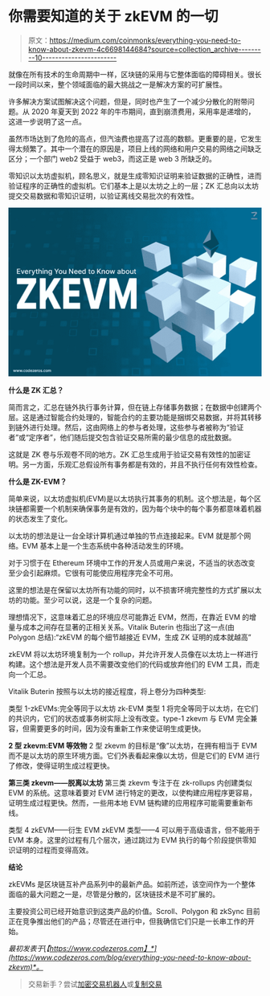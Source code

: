 # 你需要知道的关于 zkEVM 的一切

> 原文：<https://medium.com/coinmonks/everything-you-need-to-know-about-zkevm-4c6698144684?source=collection_archive---------10----------------------->

就像在所有技术的生命周期中一样，区块链的采用与它整体面临的障碍相关。很长一段时间以来，整个领域面临的最大挑战之一是解决方案的可扩展性。

许多解决方案试图解决这个问题，但是，同时也产生了一个减少分散化的附带问题。从 2020 年夏天到 2022 年的牛市期间，直到崩溃费用，采用率是递增的，这进一步说明了这一点。

虽然市场达到了危险的高点，但汽油费也提高了过高的数额。更重要的是，它发生得太频繁了。其中一个潜在的原因是，项目上线的网络和用户交易的网络之间缺乏区分；一个部门 web2 受益于 web3，而这正是 web 3 所缺乏的。

零知识以太坊虚拟机，顾名思义，就是生成零知识证明来验证数据的正确性，进而验证程序的正确性的虚拟机。它们基本上是以太坊之上的一层；ZK 汇总向以太坊提交交易数据和零知识证明，以验证离线交易批次的有效性。

![](img/c605cb8787806aea28c2ac02b8a7e49b.png)

**什么是 ZK 汇总？**

简而言之，汇总在链外执行事务计算，但在链上存储事务数据；在数据中创建两个层。这是通过智能合约处理的，智能合约的主要功能是捆绑交易数据，并将其转移到链外进行处理。然后，这由网络上的参与者处理，这些参与者被称为“验证者”或“定序者”，他们随后提交包含验证交易所需的最少信息的成批数据。

这就是 ZK 卷与乐观卷不同的地方。ZK 汇总生成用于验证交易有效性的加密证明。另一方面，乐观汇总假设所有事务都是有效的，并且不执行任何有效性检查。

**什么是 ZK-EVM？**

简单来说，以太坊虚拟机(EVM)是以太坊执行其事务的机制。这个想法是，每个区块链都需要一个机制来确保事务是有效的，因为每个块中的每个事务都意味着机器的状态发生了变化。

以太坊的想法是让一台全球计算机通过单独的节点连接起来。EVM 就是那个网络。EVM 基本上是一个生态系统中各种活动发生的环境。

对于习惯于在 Ethereum 环境中工作的开发人员或用户来说，不适当的状态改变至少会引起麻烦。它很有可能使应用程序完全不可用。

这里的想法是在保留以太坊所有功能的同时，以不损害环境完整性的方式扩展以太坊的功能。至少可以说，这是一个复杂的问题。

理想情况下，这意味着汇总的环境应尽可能靠近 EVM，然而，在靠近 EVM 的增量与成本之间存在显著的正相关关系。Vitalik Buterin 也指出了这一点(由 Polygon 总结):“zkEVM 的每个细节越接近 EVM，生成 ZK 证明的成本就越高”

zkEVM 将以太坊环境复制为一个 rollup，并允许开发人员像在以太坊上一样进行构建。这个想法是开发人员不需要改变他们的代码或放弃他们的 EVM 工具，而走向一个汇总。

Vitalik Buterin 按照与以太坊的接近程度，将上卷分为四种类型:

类型 1-zkEVMs:完全等同于以太坊
zk-EVM 类型 1 将完全等同于以太坊，在它们的共识内，它们的状态或事务树实际上没有改变。type-1 zkevm 与 EVM 完全兼容，但需要更多的时间，因为没有重新工作来使证明生成更快。

**2 型 zkevm:EVM 等效物**
2 型 zkevm 的目标是“像”以太坊，在拥有相当于 EVM 而不是以太坊的原生环境方面。它们外表看起来像以太坊，但是它们的 EVM 进行了修改，使得证明生成过程更快。

**第三类 zkevm——脱离以太坊**
第三类 zkevm 专注于在 zk-rollups 内创建类似 EVM 的系统。这意味着要对 EVM 进行特定的更改，以使构建应用程序更容易，证明生成过程更快。然而，一些用本地 EVM 链构建的应用程序可能需要重新布线。

类型 4 zkEVM——衍生 EVM
zkEVM 类型——4 可以用于高级语言，但不能用于 EVM 本身。这里的过程有几个层次，通过跳过为 EVM 执行的每个阶段提供零知识证明的过程而变得高效。

**结论**

zkEVMs 是区块链互补产品系列中的最新产品。如前所述，该空间作为一个整体面临的最大问题之一是，尽管是分散的，区块链技术是不可扩展的。

主要投资公司已经开始意识到这类产品的价值。Scroll、Polygon 和 zkSync 目前正在竞争推出他们的产品；尽管还在进行中，但我确信它们只是一长串工作的开始。

*最初发表于*[*【https://www.codezeros.com】*](https://www.codezeros.com/blog/everything-you-need-to-know-about-zkevm)*。*

> 交易新手？尝试[加密交易机器人](/coinmonks/crypto-trading-bot-c2ffce8acb2a)或[复制交易](/coinmonks/top-10-crypto-copy-trading-platforms-for-beginners-d0c37c7d698c)